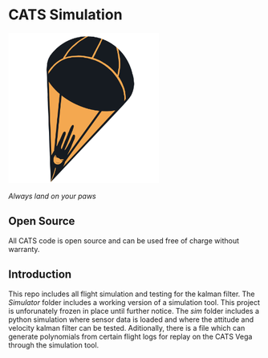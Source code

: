 # CATS Simulation

<img src="https://github.com/catsystems/cats-docs/blob/main/logo/PNG/logo_with_smile.png" alt = "CATS Logo" width="300" height="300">

*Always land on your paws*

## Open Source
All CATS code is open source and can be used free of charge without warranty. 

## Introduction

This repo includes all flight simulation and testing for the kalman filter.
The *Simulator* folder includes a working version of a simulation tool. This project is unforunately frozen in place until further notice.
The *sim* folder includes a python simulation where sensor data is loaded and where the attitude and velocity kalman filter can be tested. Aditionally, there is a file which can generate polynomials from certain flight logs for replay on the CATS Vega through the simulation tool.

